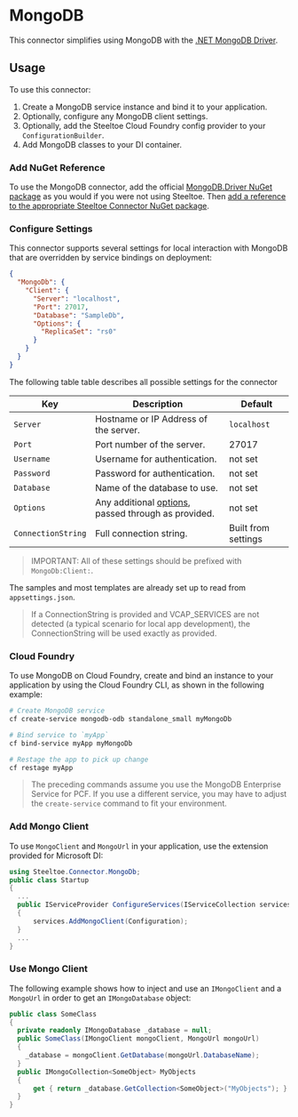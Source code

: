 # MongoDB

This connector simplifies using MongoDB with the [.NET MongoDB Driver](https://docs.mongodb.com/ecosystem/drivers/csharp/).

## Usage

To use this connector:

1. Create a MongoDB service instance and bind it to your application.
1. Optionally, configure any MongoDB client settings.
1. Optionally, add the Steeltoe Cloud Foundry config provider to your `ConfigurationBuilder`.
1. Add MongoDB classes to your DI container.

### Add NuGet Reference

To use the MongoDB connector, add the official [MongoDB.Driver NuGet package](https://www.nuget.org/packages/MongoDB.Driver/) as you would if you were not using Steeltoe. Then [add a reference to the appropriate Steeltoe Connector NuGet package](usage.md#add-nuget-references).

### Configure Settings

This connector supports several settings for local interaction with MongoDB that are overridden by service bindings on deployment:

```json
{
  "MongoDb": {
    "Client": {
      "Server": "localhost",
      "Port": 27017,
      "Database": "SampleDb",
      "Options": {
        "ReplicaSet": "rs0"
      }
    }
  }
}
```

The following table table describes all possible settings for the connector

| Key | Description | Default |
| --- | --- | --- |
| `Server` | Hostname or IP Address of the server. | `localhost` |
| `Port` | Port number of the server. | 27017 |
| `Username` | Username for authentication. | not set |
| `Password` | Password for authentication. | not set |
| `Database` | Name of the database to use. | not set |
| `Options` | Any additional [options](https://mongodb.github.io/mongo-csharp-driver/2.7/apidocs/html/T_MongoDB_Driver_MongoClientSettings.htm), passed through as provided. | not set |
| `ConnectionString` | Full connection string. | Built from settings |

>IMPORTANT: All of these settings should be prefixed with `MongoDb:Client:`.

The samples and most templates are already set up to read from `appsettings.json`.

>If a ConnectionString is provided and VCAP_SERVICES are not detected (a typical scenario for local app development), the ConnectionString will be used exactly as provided.

### Cloud Foundry

To use MongoDB on Cloud Foundry, create and bind an instance to your application by using the Cloud Foundry CLI, as shown in the following example:

```bash
# Create MongoDB service
cf create-service mongodb-odb standalone_small myMongoDb

# Bind service to `myApp`
cf bind-service myApp myMongoDb

# Restage the app to pick up change
cf restage myApp
```

>The preceding commands assume you use the MongoDB Enterprise Service for PCF. If you use a different service, you may have to adjust the `create-service` command to fit your environment.

### Add Mongo Client

To use `MongoClient` and `MongoUrl` in your application, use the extension provided for Microsoft DI:

```csharp
using Steeltoe.Connector.MongoDb;
public class Startup
{
  ...
  public IServiceProvider ConfigureServices(IServiceCollection services)
  {
      services.AddMongoClient(Configuration);
  }
  ...
}
```

### Use Mongo Client

The following example shows how to inject and use an `IMongoClient` and a `MongoUrl` in order to get an `IMongoDatabase` object:

```csharp
public class SomeClass
{
  private readonly IMongoDatabase _database = null;
  public SomeClass(IMongoClient mongoClient, MongoUrl mongoUrl)
  {
    _database = mongoClient.GetDatabase(mongoUrl.DatabaseName);
  }
  public IMongoCollection<SomeObject> MyObjects
  {
      get { return _database.GetCollection<SomeObject>("MyObjects"); }
  }
}
```
